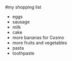 #my shopping list
- eggs
- sausage
- milk 
- cake 
- more bananas for Cosmo 
- more fruits and vegetables
- pasta
- toothpaste
